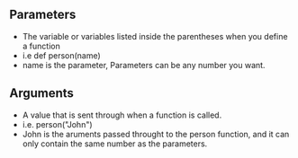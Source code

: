 ## Parameters
- The variable or variables listed inside the parentheses when you define a function
- i.e def person(name)
-  name is the parameter, Parameters can be any number you want.
  
## Arguments
- A value that is sent through when a function is called.
- i.e. person("John")
-  John is the aruments passed throught to the person function, and it can only contain the same number as the parameters.
